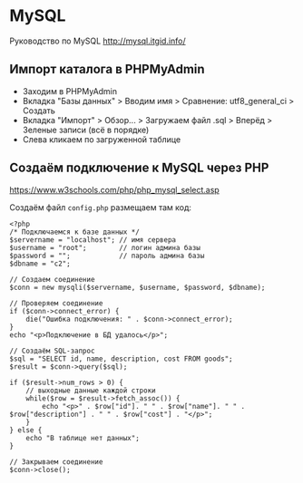 # MySQL
Руководство по MySQL
http://mysql.itgid.info/

## Импорт каталога в PHPMyAdmin
* Заходим в PHPMyAdmin
* Вкладка "Базы данных" > Вводим имя > Сравнение: utf8_general_ci > Создать
* Вкладка "Импорт" > Обзор... > Загружаем файл .sql > Вперёд > Зеленые записи (всё в порядке)
* Слева кликаем по загруженной таблице

## Создаём подключение к MySQL через PHP
https://www.w3schools.com/php/php_mysql_select.asp

Создаём файл `config.php` размещаем там код:

    <?php
    /* Подключаемся к базе данных */
    $servername = "localhost"; // имя сервера
    $username = "root";        // логин админа базы
    $password = "";            // пароль админа базы
    $dbname = "c2";

    // Создаем соединение
    $conn = new mysqli($servername, $username, $password, $dbname);

    // Проверяем соединение
    if ($conn->connect_error) {
        die("Ошибка подключения: " . $conn->connect_error);
    }
    echo "<p>Подключение в БД удалось</p>";

    // Создаём SQL-запрос
    $sql = "SELECT id, name, description, cost FROM goods";
    $result = $conn->query($sql);

    if ($result->num_rows > 0) {
        // выходные данные каждой строки
        while($row = $result->fetch_assoc()) {
            echo "<p>" . $row["id"]. " " . $row["name"]. " " . $row["description"] . " " . $row["cost"] . "</p>";
        }
    } else {
        echo "В таблице нет данных";
    }

    // Закрываем соединение
    $conn->close();
